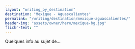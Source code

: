 ```yaml
---
layout: "writing_by_destination"
destination: "Mexique - Aguascalientes"
permalink: "/writing/destination/mexique-aguascalientes/"
header-img: "assets/owner/hero/mexique-bg.jpg"
flickr-text: ""
---
```


Quelques info au sujet de...
